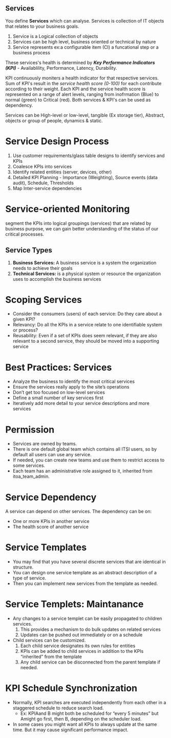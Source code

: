 <h2> Services</h2>
You define <b>Services</b> which can analyse. Services is collection of IT objects that relates to your business goals.
<ol>
<li>Service is a Logical collection of objects</li>
<li>Services can be high level, business oriented or technical by nature</li>
<li>Service represents ex:a configurable item (CI) a funcational step or a business process </li>
</ol>

These services's health is determined by <b><i>Key Performance Indicators (KPI)</i></b> - Availablility, Performance, Latency, Durability.

KPI continuously moniters a health indicator for that respective services. Sum of KPI's result in the <i>service health score (0-100)</i> for each contribute according to their weight. 
Each KPI and the service health score is represented on a range of alert levels, ranging from inofrmation (Blue) to normal (green) to Critical (red). Both services & KPI's can be used as dependency.

Services can be High-level or low-level, tangible (Ex storage tier), Abstract, objects or group of people, dynamics & static.

# Service Design Process

<ol>
<li>Use customer requirements/glass table designs to identify services and KPIs</li>
<li>Coalesce KPIs into services</li>
<li>Identify related entities (server, devices, other)</li>
<li>Detailed KPI Planning - Importance (Weighting), Source events (data audit), Schedule, Thresholds</li>
<li>Map Inter-service dependencies</li>
</ol>

# Service-oriented Monitoring

segment the KPIs into logical groupings (services) that are related by business purpose, we can gain better understanding of the status of our critical processes.

<h2>Service Types</h2>
<ol>
<li><b>Business Services:</b> A business service is a system the organization needs to achieve
their goals</li>
<li><b>Technical Services:</b> is a physical system or resource the organization uses to accomplish the business services</li>
</ol>

# Scoping Services

- Consider the consumers (users) of each service: Do they care about a given KPI?<br>
- Relevancy: Do all the KPIs in a service relate to one identifiable system or process?<br>
- Reusability: Even if a set of KPIs does seem relevant, if they are also relevant to a
second service, they should be moved into a supporting service<br>

# Best Practices: Services
- Analyze the business to identify the most critical services<br>
- Ensure the services really apply to the site’s operations<br>
- Don’t get too focused on low-level services<br>
- Define a small number of key services first<br>
- Iteratively add more detail to your service descriptions and more services<br>

# Permission
- Services are owned by teams. <br>
- There is one default global team which contains all ITSI users, so by default all users can use any service. <br>
- If needed, you can create new teams and use them to restrict access to some services.<br>
- Each team has an administrative role assigned to it, inherited from itoa_team_admin. <br>

# Service Dependency
A service can depend on other services.
The dependency can be on:
- One or more KPIs in another service
- The health score of another service

# Service Templates
- You may find that you have several discrete services that are identical in structure. <br>
- You can design one service template as an abstract description of a type of service. <br>
- Then you can implement new services from the template as needed.  <br>

# Service Templets: Maintanance
- Any changes to a service templet can be easily propagated to children services.
    1. This provides a mechanism to do bulk updates on related services
    2. Updates can be pushed out immediately or on a schedule
- Child services can be customized.
    1. Each child service designates its own rules for entities
    2. KPIs can be added to child services in addition to the KPIs “inherited” from the template
    3. Any child service can be disconnected from the parent template if needed.

# KPI Schedule Synchronization
- Normally, KPI searches are executed independently from each other in a staggered schedule to reduce search load.
    - Ex: KPIAand B might both be scheduled for “every 5 minutes” but Amight go first, then B, depending on the scheduler load.
- In some cases you might want all KPIs to always update at the same time. But it may cause significant performance impact. 